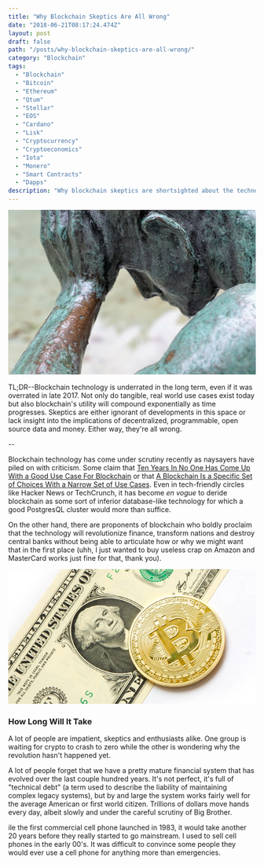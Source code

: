```yaml
---
title: "Why Blockchain Skeptics Are All Wrong"
date: "2018-06-21T08:17:24.474Z"
layout: post
draft: false
path: "/posts/why-blockchain-skeptics-are-all-wrong/"
category: "Blockchain"
tags:
  - "Blockchain"
  - "Bitcoin"
  - "Ethereum"
  - "Qtum"
  - "Stellar"
  - "EOS"
  - "Cardano"
  - "Lisk"
  - "Cryptocurrency"
  - "Cryptoeconomics"
  - "Iota"
  - "Monero"
  - "Smart Contracts"
  - "Dapps"
description: "Why blockchain skeptics are shortsighted about the technology and its implications."
---
```


![Why Oh Why Did I Buy That Pizza For 10K BTC in 2011!](./man-regrets.jpg)

TL;DR--Blockchain technology is underrated in the long term, even if it was overrated in late 2017. Not only do tangible, real world use cases exist today but also blockchain's utility will compound exponentially as time progresses. Skeptics are either ignorant of developments in this space or lack insight into the implications of decentralized, programmable, open source data and money. Either way, they're all wrong.

--

Blockchain technology has come under scrutiny recently as naysayers have piled on with criticism. Some claim that [Ten Years In No One Has Come Up With a Good Use Case For Blockchain](https://hackernoon.com/ten-years-in-nobody-has-come-up-with-a-use-case-for-blockchain-ee98c180100) or that [A Blockchain Is a Specific Set of Choices With a Narrow Set of Use Cases](https://news.ycombinator.com/item?id=16897994). Even in tech-friendly circles like Hacker News or TechCrunch, it has become *en vogue* to deride blockchain as some sort of inferior database-like technology for which a good PostgresQL cluster would more than suffice.

On the other hand, there are proponents of blockchain who boldly proclaim that the technology will revolutionize finance, transform nations and destroy central banks without being able to articulate how or why we might want that in the first place (uhh, I just wanted to buy useless crap on Amazon and MasterCard works just fine for that, thank you).

![In God We Trust; In Blockchain, We Trustless](./bitcoin-cash.jpg)



### How Long Will It Take

A lot of people are impatient, skeptics and enthusiasts alike. One group is waiting for crypto to crash to zero while the other is wondering why the revolution hasn't happened yet. 

A lot of people forget that we have a pretty mature financial system that has evolved over the last couple hundred years. It's not perfect, it's full of "technical debt" (a term used to describe the liability of maintaining complex legacy systems), but by and large the system works fairly well for the average American or first world citizen. Trillions of dollars move hands every day, albeit slowly and under the careful scrutiny of Big Brother.




ile the first commercial cell phone launched in 1983, it would take another 20 years before they really started to go mainstream. I used to sell cell phones in the early 00's. It was difficult to convince some people they would ever use a cell phone for anything more than emergencies. 